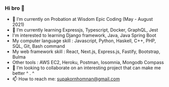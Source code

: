 ### Hi bro 👋

- 🔭 I’m currently on Probation at Wisdom Epic Coding (May - August 2021)
- 🌱 I’m currently learning Expressjs, Typescript, Docker, GraphQL, Jest
- I'm interested to learning Django framework, Java, Java Spring Boot
- My computer language skill : Javascript, Python, Haskell, C++, PHP, SQL, Git, Bash command
- My web framework skill : React, Next.js, Express.js, Fastify, Bootstrap, Bulma
- Other tools : AWS EC2, Heroku, Postman, Iosomnia, Mongodb Compass 
- 👯 I’m looking to collaborate on an interesting project that can make me better ^ . ^
- 📫 How to reach me: supakornhomnan@gmail.com



